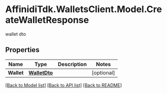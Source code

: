 # AffinidiTdk.WalletsClient.Model.CreateWalletResponse
wallet dto

## Properties

Name | Type | Description | Notes
------------ | ------------- | ------------- | -------------
**Wallet** | [**WalletDto**](WalletDto.md) |  | [optional] 

[[Back to Model list]](../README.md#documentation-for-models) [[Back to API list]](../README.md#documentation-for-api-endpoints) [[Back to README]](../README.md)

